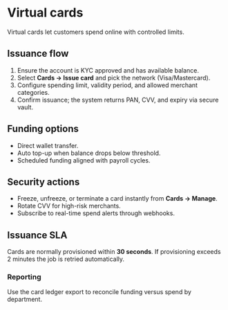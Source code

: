 # Virtual cards

Virtual cards let customers spend online with controlled limits.

## Issuance flow
1. Ensure the account is KYC approved and has available balance.
2. Select **Cards → Issue card** and pick the network (Visa/Mastercard).
3. Configure spending limit, validity period, and allowed merchant categories.
4. Confirm issuance; the system returns PAN, CVV, and expiry via secure vault.

## <a id="funding-options"></a>Funding options
- Direct wallet transfer.
- Auto top-up when balance drops below threshold.
- Scheduled funding aligned with payroll cycles.

## <a id="card-security"></a>Security actions
- Freeze, unfreeze, or terminate a card instantly from **Cards → Manage**.
- Rotate CVV for high-risk merchants.
- Subscribe to real-time spend alerts through webhooks.

## <a id="issue-card"></a>Issuance SLA
Cards are normally provisioned within **30 seconds**. If provisioning exceeds 2 minutes the job is retried automatically.

### Reporting
Use the card ledger export to reconcile funding versus spend by department.
